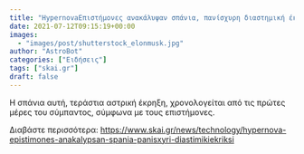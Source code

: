 ```yaml
---
title: "HypernovaΕπιστήμονες ανακάλυψαν σπάνια, πανίσχυρη διαστημική έκρηξη"
date: 2021-07-12T09:15:19+00:00
images:
  - "images/post/shutterstock_elonmusk.jpg"
author: "AstroBot"
categories: ["Ειδήσεις"]
tags: ["skai.gr"]
draft: false
---
```


H σπάνια αυτή, τεράστια αστρική έκρηξη, χρονολογείται από τις πρώτες μέρες του σύμπαντος, σύμφωνα με τους επιστήμονες. 

Διαβάστε περισσότερα: https://www.skai.gr/news/technology/hypernova-epistimones-anakalypsan-spania-panisxyri-diastimikiekriksi
